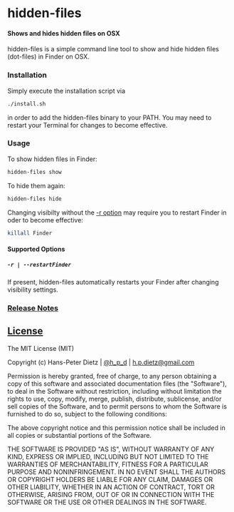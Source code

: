 hidden-files
=====================

#### Shows and hides hidden files on OSX

hidden-files is a simple command line tool to show and hide hidden files (dot-files) in Finder on OSX.

### Installation

Simply execute the installation script via

```bash
./install.sh
```

in order to add the hidden-files binary to your PATH. You may need to restart your Terminal for changes to become effective.

### Usage

To show hidden files in Finder:

```bash
hidden-files show
```

To hide them again:

```bash
hidden-files hide
```

Changing visibilty without the [-r option](#optionRestartFinder) may require you to restart Finder in oder to become effective:

```bash
killall Finder
```

#### Supported Options

##### `-r | --restartFinder`<a name="optionRestartFinder"></a>
If present, hidden-files automatically restarts your Finder after changing visibility settings.



### [Release Notes](RELEASE_NOTES.md)

[License](LICENSE)
-------

The MIT License (MIT)

Copyright (c) Hans-Peter Dietz | [@h_p_d](https://twitter.com/h_p_d) | [h.p.dietz@gmail.com](mailto:h.p.dietz@gmail.com)

Permission is hereby granted, free of charge, to any person obtaining a copy of this software and associated documentation files (the "Software"), to deal in the Software without restriction, including without limitation the rights to use, copy, modify, merge, publish, distribute, sublicense, and/or sell copies of the Software, and to permit persons to whom the Software is furnished to do so, subject to the following conditions:

The above copyright notice and this permission notice shall be included in all copies or substantial portions of the Software.

THE SOFTWARE IS PROVIDED "AS IS", WITHOUT WARRANTY OF ANY KIND, EXPRESS OR IMPLIED, INCLUDING BUT NOT LIMITED TO THE WARRANTIES OF MERCHANTABILITY, FITNESS FOR A PARTICULAR PURPOSE AND NONINFRINGEMENT. IN NO EVENT SHALL THE AUTHORS OR COPYRIGHT HOLDERS BE LIABLE FOR ANY CLAIM, DAMAGES OR OTHER LIABILITY, WHETHER IN AN ACTION OF CONTRACT, TORT OR OTHERWISE, ARISING FROM, OUT OF OR IN CONNECTION WITH THE SOFTWARE OR THE USE OR OTHER DEALINGS IN THE SOFTWARE.
